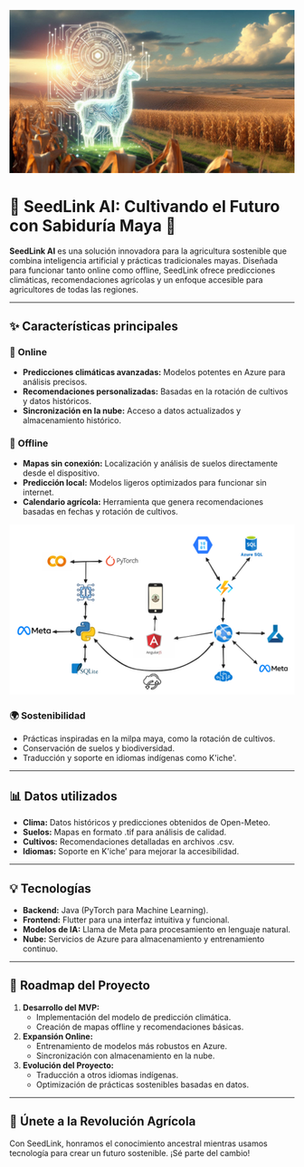 ![Imagen portada](img/img2.png)
# 🌱 SeedLink AI: Cultivando el Futuro con Sabiduría Maya 🌽

**SeedLink AI** es una solución innovadora para la agricultura sostenible que combina inteligencia artificial y prácticas tradicionales mayas. Diseñada para funcionar tanto online como offline, SeedLink ofrece predicciones climáticas, recomendaciones agrícolas y un enfoque accesible para agricultores de todas las regiones.

---

## ✨ Características principales

### 🔗 **Online**
- **Predicciones climáticas avanzadas:** Modelos potentes en Azure para análisis precisos.
- **Recomendaciones personalizadas:** Basadas en la rotación de cultivos y datos históricos.
- **Sincronización en la nube:** Acceso a datos actualizados y almacenamiento histórico.

### 📶 **Offline**
- **Mapas sin conexión:** Localización y análisis de suelos directamente desde el dispositivo.
- **Predicción local:** Modelos ligeros optimizados para funcionar sin internet.
- **Calendario agrícola:** Herramienta que genera recomendaciones basadas en fechas y rotación de cultivos.

![arquitectura SeedLink](img/seedlink.png)

### 🌍 **Sostenibilidad**
- Prácticas inspiradas en la milpa maya, como la rotación de cultivos.
- Conservación de suelos y biodiversidad.
- Traducción y soporte en idiomas indígenas como K'iche'.

---

## 📊 Datos utilizados
- **Clima:** Datos históricos y predicciones obtenidos de Open-Meteo.
- **Suelos:** Mapas en formato .tif para análisis de calidad.
- **Cultivos:** Recomendaciones detalladas en archivos .csv.
- **Idiomas:** Soporte en K'iche’ para mejorar la accesibilidad.

---

## 💡 Tecnologías
- **Backend:** Java (PyTorch para Machine Learning).
- **Frontend:** Flutter para una interfaz intuitiva y funcional.
- **Modelos de IA:** Llama de Meta para procesamiento en lenguaje natural.
- **Nube:** Servicios de Azure para almacenamiento y entrenamiento continuo.

---

## 🎯 Roadmap del Proyecto
1. **Desarrollo del MVP:**
   - Implementación del modelo de predicción climática.
   - Creación de mapas offline y recomendaciones básicas.
2. **Expansión Online:**
   - Entrenamiento de modelos más robustos en Azure.
   - Sincronización con almacenamiento en la nube.
3. **Evolución del Proyecto:**
   - Traducción a otros idiomas indígenas.
   - Optimización de prácticas sostenibles basadas en datos.

---

## 🌟 Únete a la Revolución Agrícola
Con SeedLink, honramos el conocimiento ancestral mientras usamos tecnología para crear un futuro sostenible. ¡Sé parte del cambio!
